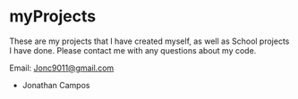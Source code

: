 # myProjects

These are my projects that I have created myself, as well as School projects I have done. Please contact me with any questions about my code.

Email: Jonc9011@gmail.com

- Jonathan Campos
